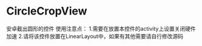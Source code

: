 # CircleCropView
安卓截出圆形的控件
使用注意点：
1.需要在放置本控件的activity上设置关闭硬件加速
2.请将该控件放置在LinearLayout中，如果有其他需要请自行修改源码
